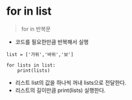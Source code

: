 # for in list
> for in 반복문

- 코드를 필요한만큼 반복해서 실행
```
list = ['가위','바위','보']

for lists in list:
    print(lists)
```
- 리스트 list의 값을 하나씩 꺼내 lists으로 전달한다.
- 리스트의 길이만큼 print(lists) 실행한다.
